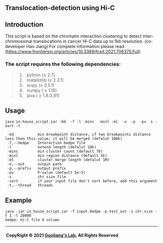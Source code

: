 ## Translocation-detection using Hi-C 
## Introduction
This script is based on the chromatin interaction clustering to detect inter-chromosomal translocations in cancer Hi-C data up to 1kb resolution. 
(co-developer Hao Jiang)
For complete information please read (https://www.frontiersin.org/articles/10.3389/fcell.2021.706375/full) 
### The script requires the following dependencies:
> 1) &nbsp; python (≥ 2.7) <br/>
> 2) &nbsp; matplotlib (≥ 2.3.1) <br/> 
> 3) &nbsp; scipy  (≥ 0.5.1)<br/>
> 4) &nbsp; numpy ( ≥ 1.18) <br/>
> 5) &nbsp; java ( ≥ 1.8.0_91) <br/> 
## Usage
    java in-house_script.jar -bd  -f -l -minc  -minl -ml  -o  -p  -pv  s -sort -t 
    
     -bd           min breakpoint distance, if two breakpoints distance less than this value, it will be merged (defalut 100k) 
     -f,--bedpe    Interaction bedpe file 
     -l            extend length (defalut 10k) 
     -minc         min cluster count (default 70)
     -minl         min region distance (default 5k) 
     -ml           cluster merge length (defalut 1M) 
     -o,--out      output path 
     -p,--prefix   output prefix 
     -pv           P-value (default 5e-5) 
     -s            chr size file  
     -sort         if your input file don't sort before, add this argument 
     -t,--thread   threads  
    
## Example   
    java -jar in_house_script.jar -f input.bedpe -p test_out -s chr.size -t 1 -l 20000
    bedpe: Hi-C file 6 column
   
-----------------------------------------------------------------------------------------------------------------
#### &nbsp;CopyRight &#169; 2021 [Guoliang's Lab](http://glab.hzau.edu.cn/index.php), All Rights Reserved
